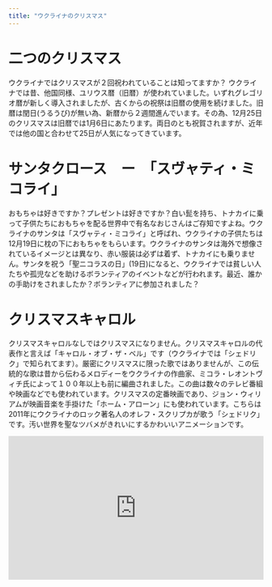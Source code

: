 ```yaml
---
title: "ウクライナのクリスマス"
---
```


# 二つのクリスマス

ウクライナではクリスマスが２回祝われていることは知ってますか？ ウクライナでは昔、他国同様、ユリウス暦（旧暦）が使われていました。いずれグレゴリオ暦が新しく導入されましたが、古くからの祝祭は旧暦の使用を続けました。旧暦は閏日(うるうび)が無い為、新暦から２週間進んでいます。その為、12月25日のクリスマスは旧暦では1月6日にあたります。両日のとも祝賀されますが、近年では他の国と合わせて25日が人気になってきています。

# サンタクロース　ー　「スヴャティ・ミコライ」

おもちゃは好きですか？プレゼントは好きですか？白い髭を持ち、トナカイに乗って子供たちにおもちゃを配る世界中で有名なおじさんはご存知ですよね。ウクライナのサンタは「スヴャティ・ミコライ」と呼ばれ、ウクライナの子供たちは12月19日に枕の下におもちゃをもらいます。ウクライナのサンタは海外で想像されているイメージとは異なり、赤い服装は必ずは着ず、トナカイにも乗りません。サンタを祝う「聖ニコラスの日」(19日)になると、ウクライナでは貧しい人たちや孤児などを助けるボランティアのイベントなどが行われます。最近、誰かの手助けをされましたか？ボランティアに参加されました？

# クリスマスキャロル

クリスマスキャロルなしではクリスマスになりません。クリスマスキャロルの代表作と言えば「キャロル・オブ・ザ・ベル」です（ウクライナでは「シェドリク」で知られてます）。厳密にクリスマスに限った歌ではありませんが、この伝統的な歌は昔から伝わるメロディーをウクライナの作曲家、ミコラ・レオントヴィチ氏によって１００年以上も前に編曲されました。この曲は数々のテレビ番組や映画などでも使われています。クリスマスの定番映画であり、ジョン・ウィリアムが映画音楽を手掛けた「ホーム・アローン」にも使われています。こちらは2011年にウクライナのロック著名人のオレフ・スクリプカが歌う「シェドリク」です。汚い世界を聖なツバメがきれいにするかわいいアニメーションです。

<style>
  .youtube-container {
    position: relative;
    padding-bottom: 56.25%; /* 16:9 */
    height: 0;
  }
  .youtube-container iframe {
    position: absolute;
    top: 0;
    left: 0;
    width: 100%;
    height: 100%;
  }
</style>
<div class="youtube-container">
  <iframe width="1280" height="960" src="https://www.youtube.com/embed/dg1eMpFfexk" frameborder="0" allow="accelerometer; autoplay; encrypted-media; gyroscope; picture-in-picture" allowfullscreen></iframe>
</div>
